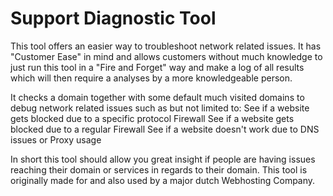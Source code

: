 Support Diagnostic Tool
=======================

This tool offers an easier way to troubleshoot network related issues. It has "Customer Ease" in mind and allows customers without much knowledge
to just run this tool in a "Fire and Forget" way and make a log of all results which will then require a analyses by a more knowledgeable person.

It checks a domain together with some default much visited domains to debug network related issues such as but not limited to: 
See if a website gets blocked due to a specific protocol Firewall
See if a website gets blocked due to a regular Firewall
See if a website doesn't work due to DNS issues or Proxy usage

In short this tool should allow you great insight if people are having issues reaching their domain or services in regards to their domain.
This tool is originally made for and also used by a major dutch Webhosting Company.
